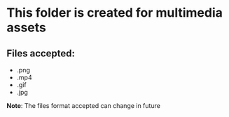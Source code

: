 # This folder is created for multimedia assets
## Files accepted:
- .png
- .mp4
- .gif
- .jpg

**Note**: The files format accepted can change in future
